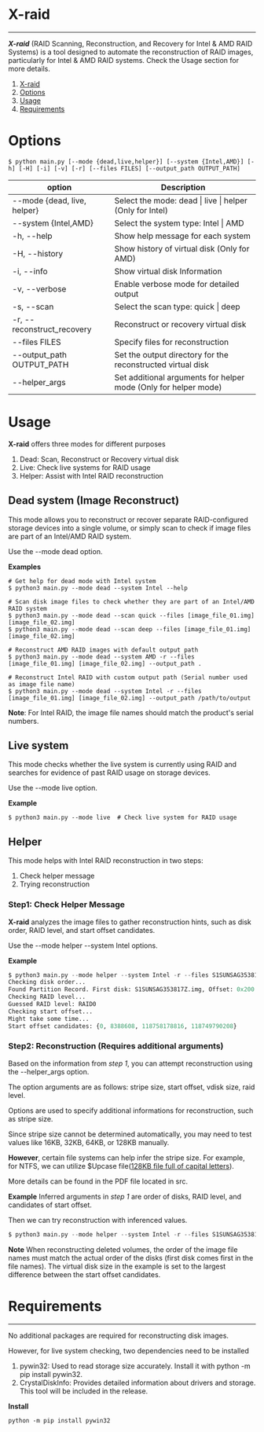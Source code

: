 # X-raid
--------------
***X-raid*** (RAID Scanning, Reconstruction, and Recovery for Intel & AMD RAID Systems) is a tool designed to automate the reconstruction of RAID images, particularly for Intel & AMD RAID systems. Check the Usage section for more details.

1. [X-raid](#x-raid)
2. [Options](#options)
3. [Usage](#usage)
4. [Requirements](#requirements)

# Options

```
$ python main.py [--mode {dead,live,helper}] [--system {Intel,AMD}] [-h] [-H] [-i] [-v] [-r] [--files FILES] [--output_path OUTPUT_PATH]
```

|option|Description|
|------|----|       
| --mode {dead, live, helper}         | Select the mode: dead \| live \| helper (Only for Intel) |
| --system {Intel,AMD}          |Select the system type: Intel \| AMD|
| -h, --help                    |Show help message for each system|
| -H, --history                 |Show history of virtual disk (Only for AMD)|
| -i, --info                    |Show virtual disk Information|
| -v, --verbose                 |Enable verbose mode for detailed output|
| -s, --scan                    |Select the scan type: quick \| deep|
| -r, --reconstruct_recovery             |Reconstruct or recovery virtual disk|
| --files FILES                 |Specify files for reconstruction|
| --output_path OUTPUT_PATH     |Set the output directory for the reconstructed virtual disk|
| --helper_args                 |Set additional arguments for helper mode (Only for helper mode)|

# Usage
**X-raid** offers three modes for different purposes

1. Dead: Scan, Reconstruct or Recovery virtual disk
2. Live: Check live systems for RAID usage
3. Helper: Assist with Intel RAID reconstruction


## Dead system (Image Reconstruct)
This mode allows you to reconstruct or recover separate RAID-configured storage devices into a single volume, or simply scan to check if image files are part of an Intel/AMD RAID system.

Use the --mode dead option.

**Examples**
```
# Get help for dead mode with Intel system
$ python3 main.py --mode dead --system Intel --help  

# Scan disk image files to check whether they are part of an Intel/AMD RAID system
$ python3 main.py --mode dead --scan quick --files [image_file_01.img] [image_file_02.img]
$ python3 main.py --mode dead --scan deep --files [image_file_01.img] [image_file_02.img]

# Reconstruct AMD RAID images with default output path
$ python3 main.py --mode dead --system AMD -r --files [image_file_01.img] [image_file_02.img] --output_path .  

# Reconstruct Intel RAID with custom output path (Serial number used as image file name)
$ python3 main.py --mode dead --system Intel -r --files [image_file_01.img] [image_file_02.img] --output_path /path/to/output  
```
**Note**: For Intel RAID, the image file names should match the product's serial numbers.


## Live system
This mode checks whether the live system is currently using RAID and searches for evidence of past RAID usage on storage devices.

Use the --mode live option.

**Example**

```
$ python3 main.py --mode live  # Check live system for RAID usage
```

## Helper 
This mode helps with Intel RAID reconstruction in two steps:

1. Check helper message
2. Trying reconstruction

### Step1: Check Helper Message

**X-raid** analyzes the image files to gather reconstruction hints, such as disk order, RAID level, and start offset candidates. 

Use the --mode helper --system Intel options.

**Example**

```python
$ python3 main.py --mode helper --system Intel -r --files S1SUNSAG353817Z.img S3YKNC0Z134189U.img
Checking disk order...
Found Partition Record. First disk: S1SUNSAG353817Z.img, Offset: 0x200
Checking RAID level...
Guessed RAID level: RAID0
Checking start offset...
Might take some time...
Start offset candidates: {0, 8388608, 118758178816, 118749790208}
```

### Step2: Reconstruction (Requires additional arguments)
Based on the information from *step 1*, you can attempt reconstruction using the --helper_args option. 

The option arguments are as follows: stripe size, start offset, vdisk size, raid level.

Options are used to specify additional informations for reconstruction, such as stripe size. 

Since stripe size cannot be determined automatically, you may need to test values like 16KB, 32KB, 64KB, or 128KB manually.

**However**, certain file systems can help infer the stripe size.
For example, for NTFS, we can utilize $Upcase file([128KB file full of capital letters](https://flatcap.github.io/linux-ntfs/ntfs/files/upcase.html)).

More details can be found in the PDF file located in src.

**Example**
Inferred arguments in *step 1* are order of disks, RAID level, and candidates of start offset. 

Then we can try reconstruction with inferenced values.
```python
$ python3 main.py --mode helper --system Intel -r --files S1SUNSAG353817Z.img S3YKNC0Z134189U.img --helper_args 65536 0 118749790208 0
```
**Note**
When reconstructing deleted volumes, 
the order of the image file names must match the actual order of the disks (first disk comes first in the file names).
The virtual disk size in the example is set to the largest difference between the start offset candidates.

# Requirements
--------------
No additional packages are required for reconstructing disk images.

However, for live system checking, two dependencies need to be installed

1. pywin32: Used to read storage size accurately. Install it with python -m pip install pywin32.
2. CrystalDiskInfo: Provides detailed information about drivers and storage. This tool will be included in the release. 

**Install**
```
python -m pip install pywin32
```
